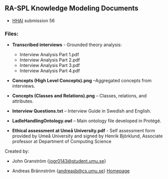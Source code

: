 ## RA-SPL Knowledge Modeling Documents

- [HHAI](https://hhai-conference.org/) submission 56

### Files:

- **Transcribed interviews** - Grounded theory analysis: 
  - Interview Analysis Part 1.pdf  
  - Interview Analysis Part 2.pdf  
  - Interview Analysis Part 3.pdf  
  - Interview Analysis Part 4.pdf  

- **Concepts (High Level Concepts).png** –Aggregated concepts from interviews.  
- **Concepts (Classes and Relations).png** – Classes, relations, and attributes.  
- **Interview Questions.txt** – Interview Guide in Swedish and English. 

- **LadleHandlingOntology.owl** – Main ontology file developed in Protégé.

- **Ethical assessment at Umeå University.pdf** - Self assessment form provided by Umeå University and signed by Henrik Björklund, Associate professor at Department of Computing Science

Created by:
- John Granström {jogr0143@student.umu.se}

- Andreas Brännström {andreasb@cs.umu.se} [Homepage](https://www.umu.se/personal/andreas-brannstrom/)

<!--
--------------------- OLD README ------------------------

# HHAI Submission 56 - Knowledge Modelling Documents  

## Interviews  
The four PDFs (*Distributed Cognition Theory Analysis with Aggregation - Subject #*) contain transcribed interviews (in Swedish), analyzed in two parts based on the Distributed Cognition Theory:  

1. **Part 1 (High Level Concepts).png:** The interviews were systematically deconstructed into key concepts within designated categories, such as roles, tasks, tools, information, rules, relationships, and risks. These are presented in the table to the right of the answers.  
2. **Part 2 (Hierarchical knowledge framework):** The cells under the answers, where rows are marked in blue, indicate the emergence of components with overarching classes, subclasses, relationships, and attributes.

*Questions.txt:* Contains the questions given to each participant during the interview, written in Swedish and English.

## Figures  
The figures (PNG files) include:  

1. **Part 1:** A categorized and summarized representation of the high-level concepts from Part 1.  
2. **Part 2:** A further aggregated knowledge framework, hierarchically divided into **Classes (and Subclasses), Object Properties** (relationships between classes), and **Data Properties** (attributes of classes).  

## Description Logics  
*Description Logics Ontology.pdf:* Contains the complete list of **Classes, Object Properties, and Data Properties**, exported directly from protégé.

## Ontology File
*LadleHandlingOntology.owl:* Is the main ontology file developed in protégé.
-->
